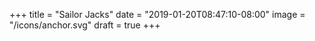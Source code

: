 +++
title = "Sailor Jacks"
date = "2019-01-20T08:47:10-08:00"
image = "/icons/anchor.svg"
draft = true
+++

